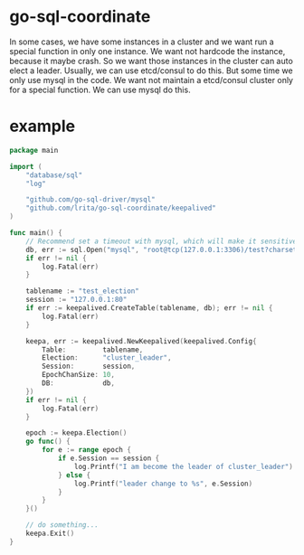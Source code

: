 # go-sql-coordinate
In some cases, we have some instances in a cluster and we want run a special function
in only one instance. We want not hardcode the instance, because it maybe crash. So we
want those instances in the cluster can auto elect a leader. Usually, we can use etcd/consul
to do this. But some time we only use mysql in the code. We want not maintain a etcd/consul
cluster only for a special function. We can use mysql do this.

# example
```go
package main

import (
    "database/sql"
    "log"

    "github.com/go-sql-driver/mysql"
    "github.com/lrita/go-sql-coordinate/keepalived"
)

func main() {
    // Recommend set a timeout with mysql, which will make it sensitive when network broken down.
    db, err := sql.Open("mysql", "root@tcp(127.0.0.1:3306)/test?charset=utf8&parseTime=True&loc=Local&timeout=1s&writeTimeout=3s&readTimeout=3s)
    if err != nil {
        log.Fatal(err)
    }

    tablename := "test_election"
    session := "127.0.0.1:80"
    if err := keepalived.CreateTable(tablename, db); err != nil {
        log.Fatal(err)
    }

    keepa, err := keepalived.NewKeepalived(keepalived.Config{
        Table:         tablename,
        Election:      "cluster_leader",
        Session:       session,
        EpochChanSize: 10,
        DB:            db,
    })
    if err != nil {
        log.Fatal(err)
    }

    epoch := keepa.Election()
    go func() {
        for e := range epoch {
            if e.Session == session {
                log.Printf("I am become the leader of cluster_leader")
            } else {
                log.Printf("leader change to %s", e.Session)
            }
        }
    }()

    // do something...
    keepa.Exit()
}
```
